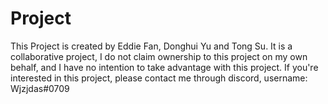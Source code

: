 # Project
This Project is created by Eddie Fan, Donghui Yu and Tong Su. 
It is a collaborative project, I do not claim ownership to this project on my own behalf, and I have no intention to take advantage with this project. 
If you're interested in this project, please contact me through discord, username: Wjzjdas#0709